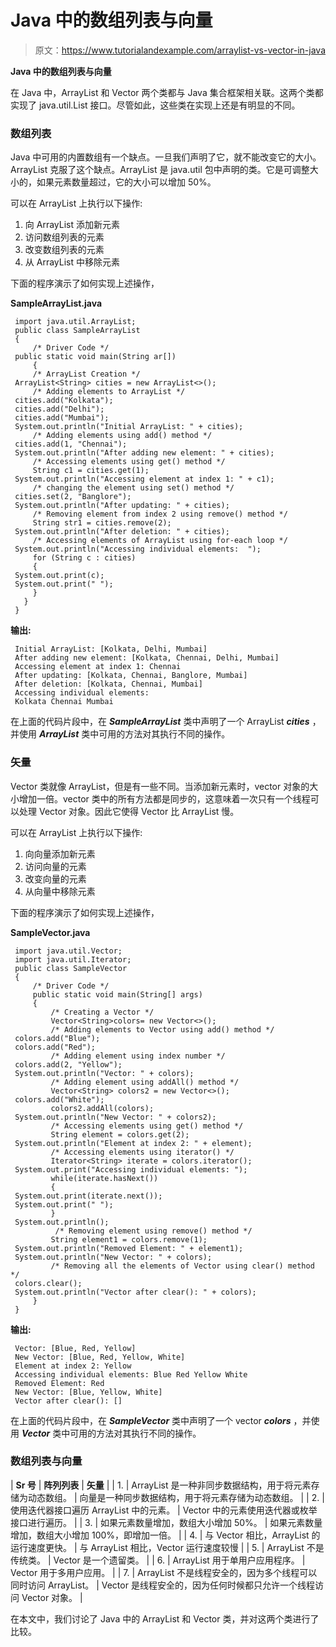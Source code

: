 # Java 中的数组列表与向量

> 原文：<https://www.tutorialandexample.com/arraylist-vs-vector-in-java>

**Java 中的数组列表与向量**

在 Java 中，ArrayList 和 Vector 两个类都与 Java 集合框架相关联。这两个类都实现了 java.util.List 接口。尽管如此，这些类在实现上还是有明显的不同。

### 数组列表

Java 中可用的内置数组有一个缺点。一旦我们声明了它，就不能改变它的大小。ArrayList 克服了这个缺点。ArrayList 是 java.util 包中声明的类。它是可调整大小的，如果元素数量超过，它的大小可以增加 50%。

可以在 ArrayList 上执行以下操作:

1.  向 ArrayList 添加新元素
2.  访问数组列表的元素
3.  改变数组列表的元素
4.  从 ArrayList 中移除元素

下面的程序演示了如何实现上述操作，

**SampleArrayList.java**

```
 import java.util.ArrayList;
 public class SampleArrayList
 {
     /* Driver Code */
 public static void main(String ar[])
     {
     /* ArrayList Creation */
 ArrayList<String> cities = new ArrayList<>();
     /* Adding elements to ArrayList */
 cities.add("Kolkata");
 cities.add("Delhi");
 cities.add("Mumbai");
 System.out.println("Initial ArrayList: " + cities);
     /* Adding elements using add() method */
 cities.add(1, "Chennai");
 System.out.println("After adding new element: " + cities);
     /* Accessing elements using get() method */
     String c1 = cities.get(1);
 System.out.println("Accessing element at index 1: " + c1);
     /* changing the element using set() method */
 cities.set(2, "Banglore");
 System.out.println("After updating: " + cities);
     /* Removing element from index 2 using remove() method */
     String str1 = cities.remove(2);
 System.out.println("After deletion: " + cities);
     /* Accessing elements of ArrayList using for-each loop */
 System.out.println("Accessing individual elements:  ");
     for (String c : cities)
     {
 System.out.print(c);
 System.out.print(" ");
     }
   }
 } 
```

**输出:**

```
 Initial ArrayList: [Kolkata, Delhi, Mumbai]
 After adding new element: [Kolkata, Chennai, Delhi, Mumbai]
 Accessing element at index 1: Chennai
 After updating: [Kolkata, Chennai, Banglore, Mumbai]
 After deletion: [Kolkata, Chennai, Mumbai]
 Accessing individual elements: 
 Kolkata Chennai Mumbai 
```

在上面的代码片段中，在 ***SampleArrayList*** 类中声明了一个 ArrayList ***cities*** ，并使用 ***ArrayList*** 类中可用的方法对其执行不同的操作。

### 矢量

Vector 类就像 ArrayList，但是有一些不同。当添加新元素时，vector 对象的大小增加一倍。vector 类中的所有方法都是同步的，这意味着一次只有一个线程可以处理 Vector 对象。因此它使得 Vector 比 ArrayList 慢。

可以在 ArrayList 上执行以下操作:

1.  向向量添加新元素
2.  访问向量的元素
3.  改变向量的元素
4.  从向量中移除元素

下面的程序演示了如何实现上述操作，

**SampleVector.java**

```
 import java.util.Vector;
 import java.util.Iterator;
 public class SampleVector
 {
     /* Driver Code */
     public static void main(String[] args)
     {
         /* Creating a Vector */
         Vector<String>colors= new Vector<>();
         /* Adding elements to Vector using add() method */
 colors.add("Blue");
 colors.add("Red");
         /* Adding element using index number */
 colors.add(2, "Yellow");
 System.out.println("Vector: " + colors);
         /* Adding element using addAll() method */
         Vector<String> colors2 = new Vector<>();
 colors.add("White");
         colors2.addAll(colors);
 System.out.println("New Vector: " + colors2);
         /* Accessing elements using get() method */
         String element = colors.get(2);
 System.out.println("Element at index 2: " + element);
         /* Accessing elements using iterator() */
         Iterator<String> iterate = colors.iterator();
 System.out.print("Accessing individual elements: ");
         while(iterate.hasNext())
         {
 System.out.print(iterate.next());
 System.out.print(" ");
         }
 System.out.println();
          /* Removing element using remove() method */
         String element1 = colors.remove(1);
 System.out.println("Removed Element: " + element1);
 System.out.println("New Vector: " + colors);
         /* Removing all the elements of Vector using clear() method */
 colors.clear();
 System.out.println("Vector after clear(): " + colors);
     }
 } 
```

**输出:**

```
 Vector: [Blue, Red, Yellow]
 New Vector: [Blue, Red, Yellow, White]
 Element at index 2: Yellow
 Accessing individual elements: Blue Red Yellow White
 Removed Element: Red
 New Vector: [Blue, Yellow, White]
 Vector after clear(): [] 
```

在上面的代码片段中，在 ***SampleVector*** 类中声明了一个 vector ***colors*** ，并使用 ***Vector*** 类中可用的方法对其执行不同的操作。

### 数组列表与向量



| **Sr 号** | **阵列列表** | **矢量** |
| 1. | ArrayList 是一种非同步数据结构，用于将元素存储为动态数组。 | 向量是一种同步数据结构，用于将元素存储为动态数组。 |
| 2. | 使用迭代器接口遍历 ArrayList 中的元素。 | Vector 中的元素使用迭代器或枚举接口进行遍历。 |
| 3. | 如果元素数量增加，数组大小增加 50%。 | 如果元素数量增加，数组大小增加 100%，即增加一倍。 |
| 4. | 与 Vector 相比，ArrayList 的运行速度更快。 | 与 ArrayList 相比，Vector 运行速度较慢 |
| 5. | ArrayList 不是传统类。 | Vector 是一个遗留类。 |
| 6. | ArrayList 用于单用户应用程序。 | Vector 用于多用户应用。 |
| 7. | ArrayList 不是线程安全的，因为多个线程可以同时访问 ArrayList。 | Vector 是线程安全的，因为任何时候都只允许一个线程访问 Vector 对象。 |



在本文中，我们讨论了 Java 中的 ArrayList 和 Vector 类，并对这两个类进行了比较。